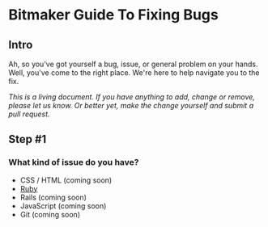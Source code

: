# Bitmaker Guide To Fixing Bugs

## Intro

Ah, so you've got yourself a bug, issue, or general problem on your hands. Well, you've come to the right place. We're here to help navigate you to the fix.

*This is a living document. If you have anything to add, change or remove, please let us know. Or better yet, make the change yourself and submit a pull request.*

## Step #1

### What kind of issue do you have?

- CSS / HTML (coming soon)
- [Ruby](ruby/ruby.md)
- Rails (coming soon)
- JavaScript (coming soon)
- Git (coming soon)
